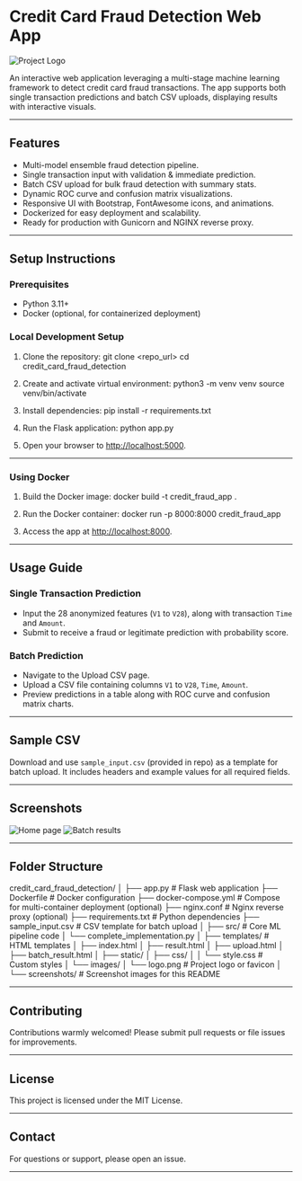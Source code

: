 # Credit Card Fraud Detection Web App

![Project Logo](screenshots/logo.png)

An interactive web application leveraging a multi-stage machine learning framework to detect credit card fraud transactions. The app supports both single transaction predictions and batch CSV uploads, displaying results with interactive visuals.

---

## Features

- Multi-model ensemble fraud detection pipeline.
- Single transaction input with validation & immediate prediction.
- Batch CSV upload for bulk fraud detection with summary stats.
- Dynamic ROC curve and confusion matrix visualizations.
- Responsive UI with Bootstrap, FontAwesome icons, and animations.
- Dockerized for easy deployment and scalability.
- Ready for production with Gunicorn and NGINX reverse proxy.

---

## Setup Instructions

### Prerequisites

- Python 3.11+
- Docker (optional, for containerized deployment)

### Local Development Setup

1. Clone the repository:
   git clone <repo_url>
   cd credit_card_fraud_detection

2. Create and activate virtual environment:
   python3 -m venv venv
   source venv/bin/activate

3. Install dependencies:
   pip install -r requirements.txt


4. Run the Flask application:
   python app.py


5. Open your browser to [http://localhost:5000](http://localhost:5000).

---

### Using Docker

1. Build the Docker image:
   docker build -t credit_fraud_app .


2. Run the Docker container:
   docker run -p 8000:8000 credit_fraud_app


3. Access the app at [http://localhost:8000](http://localhost:8000).

---

## Usage Guide

### Single Transaction Prediction

- Input the 28 anonymized features (`V1` to `V28`), along with transaction `Time` and `Amount`.
- Submit to receive a fraud or legitimate prediction with probability score.

### Batch Prediction

- Navigate to the Upload CSV page.
- Upload a CSV file containing columns `V1` to `V28`, `Time`, `Amount`.
- Preview predictions in a table along with ROC curve and confusion matrix charts.

---

## Sample CSV

Download and use `sample_input.csv` (provided in repo) as a template for batch upload. It includes headers and example values for all required fields.

---

## Screenshots

![Home page](screenshots/home.png)
![Batch results](screenshots/batch_results.png)

---

## Folder Structure

credit_card_fraud_detection/
│
├── app.py # Flask web application
├── Dockerfile # Docker configuration
├── docker-compose.yml # Compose for multi-container deployment (optional)
├── nginx.conf # Nginx reverse proxy (optional)
├── requirements.txt # Python dependencies
├── sample_input.csv # CSV template for batch upload
│
├── src/ # Core ML pipeline code
│ └── complete_implementation.py
│
├── templates/ # HTML templates
│ ├── index.html
│ ├── result.html
│ ├── upload.html
│ ├── batch_result.html
│
├── static/
│ ├── css/
│ │ └── style.css # Custom styles
│ └── images/
│ └── logo.png # Project logo or favicon
│
└── screenshots/ # Screenshot images for this README


---

## Contributing

Contributions warmly welcomed! Please submit pull requests or file issues for improvements.

---

## License

This project is licensed under the MIT License.

---

## Contact

For questions or support, please open an issue.

---




